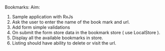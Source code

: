 Bookmarks:
Aim:
1. Sample application with RxJs
2. Ask the user to enter the name of the book mark and url.
3. Add form simple validations
4. On submit the form store data in the bookmark store ( use LocalStore ).
5. Display all the available bookmarks in store.
6. Listing should have ability to delete or visit the url. 

